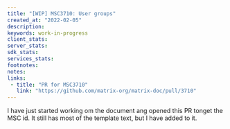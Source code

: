 ```yaml
---
title: "[WIP] MSC3710: User groups"
created_at: "2022-02-05"
description:
keywords: work-in-progress
client_stats:
server_stats:
sdk_stats:
services_stats:
footnotes:
notes:
links:
 - title: "PR for MSC3710"
   link: "https://github.com/matrix-org/matrix-doc/pull/3710"
---
```

I have just started working om the document ang opened this PR tonget the MSC id. It still has most of the template text, but I have added to it.
